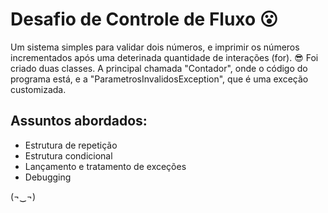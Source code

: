 # Desafio de Controle de Fluxo 😮

 Um sistema simples para validar dois números, e imprimir os números incrementados após uma deterinada quantidade de interações (for). 😎
 Foi criado duas classes. A principal chamada "Contador", onde o código do programa está, e a "ParametrosInvalidosException", que é uma exceção customizada.

 ## Assuntos abordados:
 - Estrutura de repetição
 - Estrutura condicional 
 - Lançamento e tratamento de exceções
 - Debugging

 (¬‿¬)